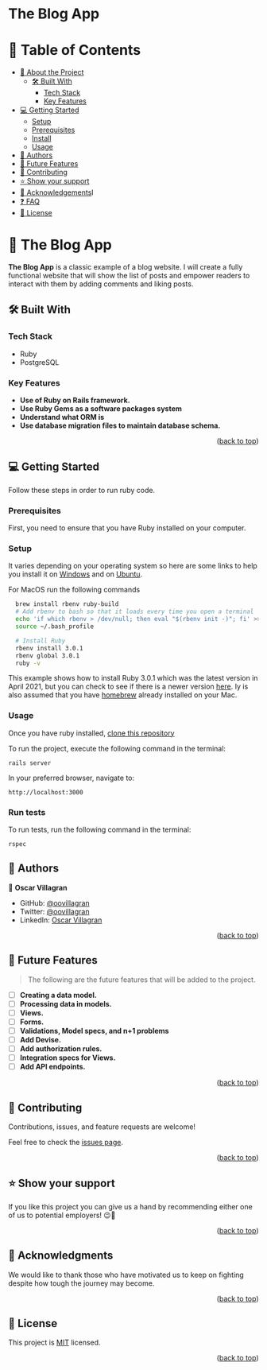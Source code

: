 # The Blog App

<a name="readme-top"></a>

<!-- TABLE OF CONTENTS -->

# 📗 Table of Contents

- [📖 About the Project](#about-project)
  - [🛠 Built With](#built-with)
    - [Tech Stack](#tech-stack)
    - [Key Features](#key-features)
- [💻 Getting Started](#getting-started)
  - [Setup](#setup)
  - [Prerequisites](#prerequisites)
  - [Install](#install)
  - [Usage](#usage)
- [👥 Authors](#authors)
- [🔭 Future Features](#future-features)
- [🤝 Contributing](#contributing)
- [⭐️ Show your support](#support)
- [🙏 Acknowledgements](#acknowledgements)I
- [❓ FAQ](#faq)
- [📝 License](#license)

<!-- PROJECT DESCRIPTION -->

# 📖 The Blog App <a name="about-project"></a>

**The Blog App** is a classic example of a blog website. I will create a fully functional website that will show the list of posts and empower readers to interact with them by adding comments and liking posts.

## 🛠 Built With <a name="built-with"></a>

### Tech Stack <a name="tech-stack"></a>

- Ruby
- PostgreSQL

</details>

<!-- Features -->

### Key Features <a name="key-features"></a>

- **Use of Ruby on Rails framework.**
- **Use Ruby Gems as a software packages system**
- **Understand what ORM is**
- **Use database migration files to maintain database schema.**

<p align="right">(<a href="#readme-top">back to top</a>)</p>

<!-- GETTING STARTED -->

## 💻 Getting Started <a name="getting-started"></a>

Follow these steps in order to run ruby code.

### Prerequisites

First, you need to ensure that you have Ruby installed on your computer.

### Setup

It varies depending on your operating system so here are some links to help you install it on [Windows](https://gorails.com/setup/windows/10) and on [Ubuntu](https://www.ruby-lang.org/en/documentation/installation/#apt).

For MacOS run the following commands

```sh
  brew install rbenv ruby-build
  # Add rbenv to bash so that it loads every time you open a terminal
  echo 'if which rbenv > /dev/null; then eval "$(rbenv init -)"; fi' >> ~/.bash_profile
  source ~/.bash_profile

  # Install Ruby
  rbenv install 3.0.1
  rbenv global 3.0.1
  ruby -v
```

This example shows how to install Ruby 3.0.1 which was the latest version in April 2021, but you can check to see if there is a newer version [here](https://www.ruby-lang.org/en/downloads/releases/). Iy is also assumed that you have [homebrew](https://brew.sh/) already installed on your Mac.

### Usage

Once you have ruby installed, [clone this repository](https://docs.github.com/en/repositories/creating-and-managing-repositories/cloning-a-repository)

To run the project, execute the following command in the terminal:
```
rails server
```
In your preferred browser, navigate to:
```
http://localhost:3000
```

### Run tests
To run tests, run the following command in the terminal:
```
rspec
```

<!-- AUTHORS -->

## 👥 Authors <a name="authors"></a>

👤 **Oscar Villagran**

- GitHub: [@oovillagran](https://github.com/oovillagran)
- Twitter: [@oovillagran](https://twitter.com/oovillagran)
- LinkedIn: [Oscar Villagran](https://www.linkedin.com/in/oovillagran/)

<p align="right">(<a href="#readme-top">back to top</a>)</p>

<!-- FUTURE FEATURES -->

## 🔭 Future Features <a name="future-features"></a>

> The following are the future features that will be added to the project.

- [ ] **Creating a data model.**
- [ ] **Processing data in models.**
- [ ] **Views.**
- [ ] **Forms.**
- [ ] **Validations, Model specs, and n+1 problems**
- [ ] **Add Devise.**
- [ ] **Add authorization rules.**
- [ ] **Integration specs for Views.**
- [ ] **Add API endpoints.**

<p align="right">(<a href="#readme-top">back to top</a>)</p>

<!-- CONTRIBUTING -->

## 🤝 Contributing <a name="contributing"></a>

Contributions, issues, and feature requests are welcome!

Feel free to check the [issues page](../../issues/).

<p align="right">(<a href="#readme-top">back to top</a>)</p>

<!-- SUPPORT -->

## ⭐️ Show your support <a name="support"></a>

If you like this project you can give us a hand by recommending either one of us to potential employers! 😉🤝

<p align="right">(<a href="#readme-top">back to top</a>)</p>

<!-- ACKNOWLEDGEMENTS -->

## 🙏 Acknowledgments <a name="acknowledgements"></a>

We would like to thank those who have motivated us to keep on fighting despite how tough the journey may become.

<p align="right">(<a href="#readme-top">back to top</a>)</p>

<!-- LICENSE -->

## 📝 License <a name="license"></a>

This project is [MIT](./LICENSE) licensed.

<p align="right">(<a href="#readme-top">back to top</a>)</p>
